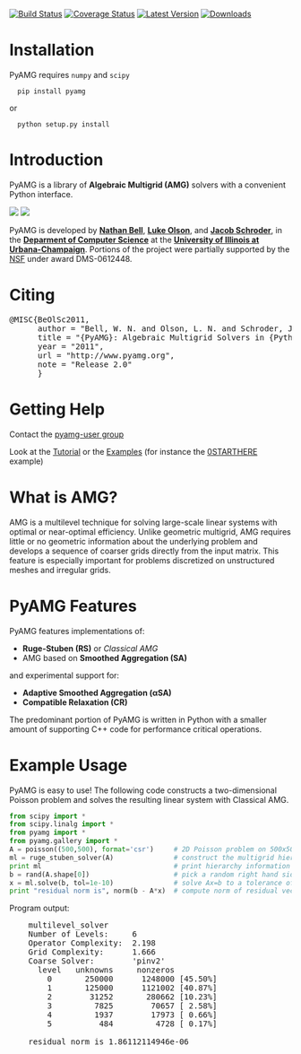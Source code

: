 [![Build Status](https://travis-ci.org/pyamg/pyamg.png?branch=master)](https://travis-ci.org/pyamg/pyamg)
[![Coverage Status](https://coveralls.io/repos/pyamg/pyamg/badge.svg)](https://coveralls.io/r/pyamg/pyamg)
[![Latest Version](https://img.shields.io/pypi/v/pyamg.svg)](https://pypi.python.org/pypi/pyamg/)
[![Downloads](https://img.shields.io/pypi/dm/pyamg.svg)](https://pypi.python.org/pypi/pyamg/)
# Installation
PyAMG requires `numpy` and `scipy`

      pip install pyamg

or

      python setup.py install


# Introduction

PyAMG is a library of **Algebraic Multigrid (AMG)** solvers with a convenient Python interface.  

![](Docs/logo/PyAMG_logo.png)
![](Docs/logo/CS_logo.png)

PyAMG is developed by **[Nathan Bell](http://graphics.cs.uiuc.edu/~wnbell/)**, **[Luke Olson](http://www.cs.uiuc.edu/homes/lukeo/)**, and **[Jacob Schroder](http://grandmaster.colorado.edu/~jacob/index.html)**, in the **[Deparment of Computer Science](http://www.cs.uiuc.edu)** at the **[University of Illinois at Urbana-Champaign](http://www.illinois.edu)**.  Portions of the project were partially supported by the [NSF](http://www.nsf.gov) under award DMS-0612448.



# Citing

<pre>
@MISC{BeOlSc2011,
      author = "Bell, W. N. and Olson, L. N. and Schroder, J. B.",
      title = "{PyAMG}: Algebraic Multigrid Solvers in {Python} v2.0",
      year = "2011",
      url = "http://www.pyamg.org",
      note = "Release 2.0"
      }
</pre>

# Getting Help

Contact the [pyamg-user group](http://groups.google.com/group/pyamg-user)

Look at the [Tutorial](https://github.com/pyamg/pyamg/wiki/Tutorial) or the [Examples](https://github.com/pyamg/pyamg/wiki/Examples) (for instance  the [0STARTHERE](https://github.com/pyamg/pyamg-examples/blob/master/0STARTHERE/demo.py) example)

# What is AMG?

 AMG is a multilevel technique for solving large-scale linear systems with optimal or near-optimal efficiency.  Unlike geometric multigrid, AMG requires little or no geometric information about the underlying problem and develops a sequence of coarser grids directly from the input matrix.  This feature is especially important for problems discretized on unstructured meshes and irregular grids.

# PyAMG Features

PyAMG features implementations of:

- **Ruge-Stuben (RS)** or *Classical AMG*
- AMG based on **Smoothed Aggregation (SA)**

and experimental support for:

- **Adaptive Smoothed Aggregation (αSA)**
- **Compatible Relaxation (CR)**

The predominant portion of PyAMG is written in Python with a smaller amount of supporting C++ code for performance critical operations.

# Example Usage

PyAMG is easy to use!  The following code constructs a two-dimensional Poisson problem and solves the resulting linear system with Classical AMG.

````python
from scipy import *
from scipy.linalg import *
from pyamg import *
from pyamg.gallery import *
A = poisson((500,500), format='csr')     # 2D Poisson problem on 500x500 grid
ml = ruge_stuben_solver(A)               # construct the multigrid hierarchy
print ml                                 # print hierarchy information
b = rand(A.shape[0])                     # pick a random right hand side
x = ml.solve(b, tol=1e-10)               # solve Ax=b to a tolerance of 1e-8
print "residual norm is", norm(b - A*x)  # compute norm of residual vector
````

Program output:

<pre>
    multilevel_solver
    Number of Levels:     6
    Operator Complexity:  2.198
    Grid Complexity:      1.666
    Coarse Solver:        'pinv2'
      level   unknowns     nonzeros
        0       250000      1248000 [45.50%]
        1       125000      1121002 [40.87%]
        2        31252       280662 [10.23%]
        3         7825        70657 [ 2.58%]
        4         1937        17973 [ 0.66%]
        5          484         4728 [ 0.17%]

    residual norm is 1.86112114946e-06
</pre>

